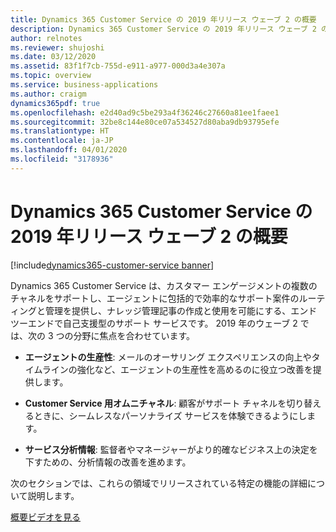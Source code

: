 ```yaml
---
title: Dynamics 365 Customer Service の 2019 年リリース ウェーブ 2 の概要
description: Dynamics 365 Customer Service の 2019 年リリース ウェーブ 2 の概要
author: relnotes
ms.reviewer: shujoshi
ms.date: 03/12/2020
ms.assetid: 83f1f7cb-755d-e911-a977-000d3a4e307a
ms.topic: overview
ms.service: business-applications
ms.author: craigm
dynamics365pdf: true
ms.openlocfilehash: e2d40ad9c5be293a4f36246c27660a81ee1faee1
ms.sourcegitcommit: 32be8c144e80ce07a534527d80aba9db93795efe
ms.translationtype: HT
ms.contentlocale: ja-JP
ms.lasthandoff: 04/01/2020
ms.locfileid: "3178936"
---
```

# <a name="overview-of-dynamics-365-customer-service-2019-release-wave-2"></a>Dynamics 365 Customer Service の 2019 年リリース ウェーブ 2 の概要
[!include[dynamics365-customer-service banner](../includes/dynamics365-customer-service.md)]

<!--overview start-->
Dynamics 365 Customer Service は、カスタマー エンゲージメントの複数のチャネルをサポートし、エージェントに包括的で効率的なサポート案件のルーティングと管理を提供し、ナレッジ管理記事の作成と使用を可能にする、エンドツーエンドで自己支援型のサポート サービスです。 2019 年のウェーブ 2 では、次の 3 つの分野に焦点を合わせています。

- **エージェントの生産性**: メールのオーサリング エクスペリエンスの向上やタイムラインの強化など、エージェントの生産性を高めるのに役立つ改善を提供します。

- **Customer Service 用オムニチャネル**: 顧客がサポート チャネルを切り替えるときに、シームレスなパーソナライズ サービスを体験できるようにします。

- **サービス分析情報**: 監督者やマネージャーがより的確なビジネス上の決定を下すための、分析情報の改善を進めます。

次のセクションでは、これらの領域でリリースされている特定の機能の詳細について説明します。

[概要ビデオを見る](https://aka.ms/ROGCS19RW2ROV)
<!--overview end-->